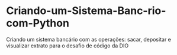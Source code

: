 # Criando-um-Sistema-Banc-rio-com-Python
Criando um sistema bancário com as operações: sacar, depositar e visualizar extrato para o desafio de código da DIO
